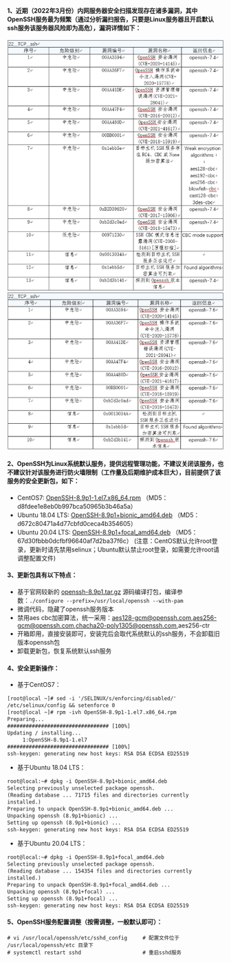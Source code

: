 

#### 1、近期（2022年3月份）内网服务器安全扫描发现存在诸多漏洞，其中OpenSSH服务最为频繁（通过分析漏扫报告，只要是Linux服务器且开启默认ssh服务该服务器风险即为高危），漏洞详情如下：

![](/img/ssh_1.jpg) 
![](/img/ssh_2.jpg)


#### 2、OpenSSH为Linux系统默认服务，提供远程管理功能，不建议关闭该服务，也不建议针对该服务进行防火墙限制（工作量及后期维护成本巨大），目前提供了该服务的安全更新包，如下：
- CentOS7: [OpenSSH-8.9p1-1.el7.x86_64.rpm](./Software/OpenSSH-8.9p1-1.el7.x86_64.rpm) （MD5：d8fdee1e8eb0b997bca50965b3b46a5a）
- Ubuntu 18.04 LTS: [OpenSSH-8.9p1+bionic_amd64.deb](./Software/OpenSSH-8.9p1+bionic_amd64.deb) （MD5：d672c80471a4d77cbfd0ceca4b354605）
- Ubuntu 20.04 LTS: [OpenSSH-8.9p1+focal_amd64.deb](./Software/OpenSSH-8.9p1+focal_amd64.deb) （MD5：67d30fbbb0dcfbf96640af7d2ba37f6c）
  (注意：CentOS默认允许root登录，更新时请先禁用selinux；Ubuntu默认禁止root登录，如需要允许root请调整配置文件)


#### 3、更新包具有以下特点： 
- 基于官网较新的 [openssh-8.9p1.tar.gz](https://mirrors.aliyun.com/pub/OpenBSD/OpenSSH/portable/openssh-8.9p1.tar.gz "openssh-8.9p1.tar.gz") 源码编译打包，编译参数：`./configure --prefix=/usr/local/openssh --with-pam`
- 微调代码，隐藏了openssh服务版本
- 禁用aes cbc加密算法，统一采用：aes128-gcm@openssh.com,aes256-gcm@openssh.com,chacha20-poly1305@openssh.com,aes256-ctr
- 开箱即用，直接安装即可，安装完后会取代系统默认的ssh服务，不会卸载旧版本openssh包
- 卸载更新包，恢复系统默认ssh服务


#### 4、安全更新操作：
- 基于CentOS7：
```shell
[root@local ~]# sed -i '/SELINUX/s/enforcing/disabled/' /etc/selinux/config && setenforce 0
[root@local ~]# rpm -ivh OpenSSH-8.9p1-1.el7.x86_64.rpm 
Preparing...                          ################################# [100%]
Updating / installing...
     1:OpenSSH-8.9p1-1.el7              ################################# [100%]
ssh-keygen: generating new host keys: RSA DSA ECDSA ED25519
```

- 基于Ubuntu 18.04 LTS：
```shell
root@local:~# dpkg -i OpenSSH-8.9p1+bionic_amd64.deb 
Selecting previously unselected package openssh.
(Reading database ... 71715 files and directories currently installed.)
Preparing to unpack OpenSSH-8.9p1+bionic_amd64.deb ...
Unpacking openssh (8.9p1+bionic) ...
Setting up openssh (8.9p1+bionic) ...
ssh-keygen: generating new host keys: RSA DSA ECDSA ED25519 
```

- 基于Ubuntu 20.04 LTS：
```shell
root@local:~# dpkg -i OpenSSH-8.9p1+focal_amd64.deb 
Selecting previously unselected package openssh.
(Reading database ... 154354 files and directories currently installed.)
Preparing to unpack OpenSSH-8.9p1+focal_amd64.deb ...
Unpacking openssh (8.9p1+focal) ...
Setting up openssh (8.9p1+focal) ...
ssh-keygen: generating new host keys: RSA DSA ECDSA ED25519
```


#### 5、OpenSSH服务配置调整（按需调整，一般默认即可）：
```shell
# vi /usr/local/openssh/etc/sshd_config     # 配置文件位于 /usr/local/openssh/etc 目录下
# systemctl restart sshd                    # 重启sshd服务
```


